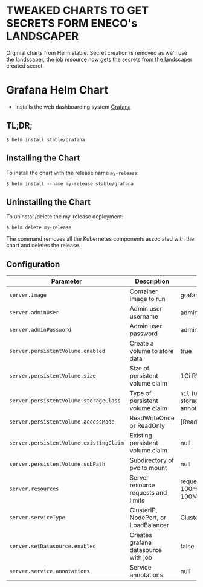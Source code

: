 # TWEAKED CHARTS TO GET SECRETS FORM ENECO's LANDSCAPER

Orginial charts from Helm stable. Secret creation is removed as we'll use the landscaper, the job resource now gets the secrets from the landscaper created secret.

# Grafana Helm Chart

* Installs the web dashboarding system [Grafana](http://grafana.org/)

## TL;DR;

```console
$ helm install stable/grafana
```

## Installing the Chart

To install the chart with the release name `my-release`:

```console
$ helm install --name my-release stable/grafana
```

## Uninstalling the Chart

To uninstall/delete the my-release deployment:

```console
$ helm delete my-release
```

The command removes all the Kubernetes components associated with the chart and deletes the release.


## Configuration

| Parameter                              | Description                         | Default                                           |
|----------------------------------------|-------------------------------------|---------------------------------------------------|
| `server.image`                         | Container image to run              | grafana/grafana:latest                            |
| `server.adminUser`                     | Admin user username                 | admin                                             |
| `server.adminPassword`                 | Admin user password                 | admin                                             |
| `server.persistentVolume.enabled`      | Create a volume to store data       | true                                              |
| `server.persistentVolume.size`         | Size of persistent volume claim     | 1Gi RW                                            |
| `server.persistentVolume.storageClass` | Type of persistent volume claim     | `nil` (uses alpha storage class annotation)       |
| `server.persistentVolume.accessMode`   | ReadWriteOnce or ReadOnly           | [ReadWriteOnce]                                   |
| `server.persistentVolume.existingClaim`| Existing persistent volume claim    | null                                              |
| `server.persistentVolume.subPath`      | Subdirectory of pvc to mount        | null                                              |
| `server.resources`                     | Server resource requests and limits | requests: {cpu: 100m, memory: 100Mi}              |
| `server.serviceType`                   | ClusterIP, NodePort, or LoadBalancer| ClusterIP                                         |
| `server.setDatasource.enabled`         | Creates grafana datasource with job | false                                             |
| `server.service.annotations`           | Service annotations                 | null                                              |
